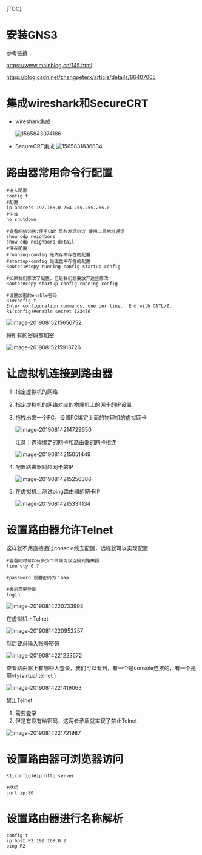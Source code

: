 [TOC]

# 安装GNS3

参考链接：

https://www.mainblog.cn/145.html

https://blog.csdn.net/zhangpeterx/article/details/86407065






# 集成wireshark和SecureCRT

* wireshark集成

  ![1565843074186](https://github.com/chenyansong1/note/blob/master/images/computeNetwork/1565843074186.png?raw=true)


* SecureCRT集成
![1565831836834](https://github.com/chenyansong1/note/blob/master/images/computeNetwork/1565831836834.png?raw=true)




# 路由器常用命令行配置

```shell
#进入配置
config t
#配置
ip address 192.168.0.254 255.255.255.0
#生效
no shutdown

#查看网络邻居:使用CDP 思科发现协议 使用二层地址通信
show cdp neighbors 
show cdp neighbors detail
#保存配置
#running-config 是内存中存在的配置
#startup-config 是磁盘中存在的配置
Router1#copy running-config startup-config

#如果我们修改了配置，但是我们想要放弃这些修改
Router#copy startup-config running-config

#设置加密的enable密码
R1#config t  
Enter configuration commands, one per line.  End with CNTL/Z.
R1(config)#enable secret 123456
```

![image-20190815215650752](/Users/chenyansong/Documents/note/images/computeNetwork/image-20190815215650752.png)

将所有的密码都加密

![image-20190815215913726](/Users/chenyansong/Documents/note/images/computeNetwork/image-20190815215913726.png)



# 让虚拟机连接到路由器

1. 指定虚拟机的网络

2. 指定虚拟机的网络对应的物理机上的网卡的IP设置

3. 拖拽出来一个PC，设置PC绑定上面的物理机的虚拟网卡

   ![image-20190814214729650](https://github.com/chenyansong1/note/blob/master/images/computeNetwork/image-20190814214729650.png?raw=true)

   注意：选择绑定的网卡和路由器的网卡相连

   ![image-20190814215051449](https://github.com/chenyansong1/note/blob/master/images/computeNetwork/image-20190814215051449.png?raw=true)

4. 配置路由器对应网卡的IP

   ![image-20190814215256386](https://github.com/chenyansong1/note/blob/master/images/computeNetwork/image-20190814215256386.png?raw=true)

5. 在虚拟机上测试ping路由器的网卡IP

   ![image-20190814215334134](https://github.com/chenyansong1/note/blob/master/images/computeNetwork/image-20190814215334134.png?raw=true)



# 设置路由器允许Telnet

这样就不用直接通过console线去配置，远程就可以实现配置

```shell
#查看同时可以有多少个终端可以连接到路由器
line vty 0 ?

#password 设置密码为：aaa

#表示需要登录
login

```



![image-20190814220733993](https://github.com/chenyansong1/note/blob/master/images/computeNetwork/image-20190814220733993.png?raw=true)

在虚拟机上Telnet

![image-20190814220952257](https://github.com/chenyansong1/note/blob/master/images/computeNetwork/image-20190814220952257.png?raw=true)

然后要求输入账号密码

![image-20190814221223572](https://github.com/chenyansong1/note/blob/master/images/computeNetwork/image-20190814221223572.png?raw=true)

查看路由器上有哪些人登录，我们可以看到，有一个是console连接的，有一个是用vty(virtual telnet )

![image-20190814221419063](https://github.com/chenyansong1/note/blob/master/images/computeNetwork/image-20190814221419063.png?raw=true)

禁止Telnet

1. 需要登录
2. 但是有没有给密码，这两者矛盾就实现了禁止Telnet

![image-20190814221721987](https://github.com/chenyansong1/note/blob/master/images/computeNetwork/image-20190814221721987.png?raw=true)



# 设置路由器可浏览器访问

```shell
R1(config)#ip http server

#然后
curl ip:80
```



# 设置路由器进行名称解析

```shell
config t
ip host R2 192.168.0.2
ping R2
```

